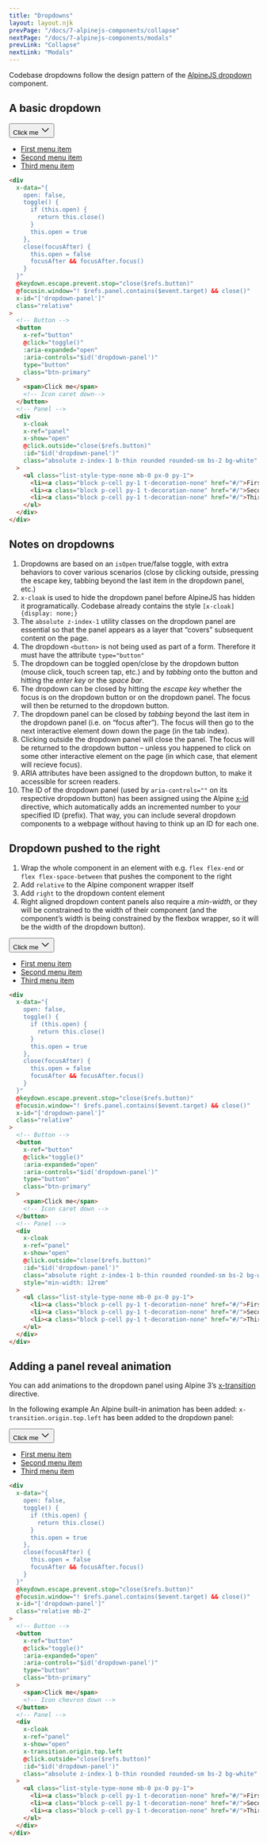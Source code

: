```yaml
---
title: "Dropdowns"
layout: layout.njk
prevPage: "/docs/7-alpinejs-components/collapse"
nextPage: "/docs/7-alpinejs-components/modals"
prevLink: "Collapse"
nextLink: "Modals"
---
```


Codebase dropdowns follow the design pattern of the [AlpineJS dropdown](https://alpinejs.dev/pattern/dropdown) component.

## A basic dropdown

<div
  x-data="{
    open: false,
    toggle() {
      if (this.open) {
        return this.close()
      }
      this.open = true
    },
    close(focusAfter) {
      this.open = false
      focusAfter && focusAfter.focus()
    }
  }"
  @keydown.escape.prevent.stop="close($refs.button)"
  @focusin.window="! $refs.panel.contains($event.target) && close()"
  x-id="['dropdown-panel']"
  class="relative"
>
  <!-- Button -->
  <button
    x-ref="button"
    @click="toggle()"
    :aria-expanded="open"
    :aria-controls="$id('dropdown-panel')"
    type="button"
    class="btn-primary"
  >
    <span>Click me</span>
    <svg xmlns="http://www.w3.org/2000/svg" width="20" height="20" fill="currentColor" viewBox="0 0 256 256"><rect width="256" height="256" fill="none"></rect><polyline points="208 96 128 176 48 96" fill="none" stroke="currentColor" stroke-linecap="round" stroke-linejoin="round" stroke-width="20"></polyline></svg>
  </button>
  <!-- Panel -->
  <div
    x-cloak
    x-ref="panel"
    x-show="open"
    @click.outside="close($refs.button)"
    :id="$id('dropdown-panel')"
    class="absolute z-index-1 b-thin rounded rounded-sm bs-2 bg-white"
  >
    <ul class="list-style-type-none mb-0 px-0 py-1">
      <li><a class="block p-cell py-1 t-decoration-none" href="#/">First menu item</a></li>
      <li><a class="block p-cell py-1 t-decoration-none" href="#/">Second menu item</a></li>
      <li><a class="block p-cell py-1 t-decoration-none" href="#/">Third menu item</a></li>
    </ul>
  </div>
</div>

```html
<div
  x-data="{
    open: false,
    toggle() {
      if (this.open) {
        return this.close()
      }
      this.open = true
    },
    close(focusAfter) {
      this.open = false
      focusAfter && focusAfter.focus()
    }
  }"
  @keydown.escape.prevent.stop="close($refs.button)"
  @focusin.window="! $refs.panel.contains($event.target) && close()"
  x-id="['dropdown-panel']"
  class="relative"
>
  <!-- Button -->
  <button
    x-ref="button"
    @click="toggle()"
    :aria-expanded="open"
    :aria-controls="$id('dropdown-panel')"
    type="button"
    class="btn-primary"
  >
    <span>Click me</span>
    <!-- Icon caret down-->
  </button>
  <!-- Panel -->
  <div
    x-cloak
    x-ref="panel"
    x-show="open"
    @click.outside="close($refs.button)"
    :id="$id('dropdown-panel')"
    class="absolute z-index-1 b-thin rounded rounded-sm bs-2 bg-white"
  >
    <ul class="list-style-type-none mb-0 px-0 py-1">
      <li><a class="block p-cell py-1 t-decoration-none" href="#/">First menu item</a></li>
      <li><a class="block p-cell py-1 t-decoration-none" href="#/">Second menu item</a></li>
      <li><a class="block p-cell py-1 t-decoration-none" href="#/">Third menu item</a></li>
    </ul>
  </div>
</div>
```

## Notes on dropdowns

1. Dropdowns are based on an `isOpen` true/false toggle, with extra behaviors to cover various scenarios (close by clicking outside, pressing the escape key, tabbing beyond the last item in the dropdown panel, etc.)
2. `x-cloak` is used to hide the dropdown panel before AlpineJS has hidden it programatically. Codebase already contains the style `[x-cloak] {display: none;}`
3. The `absolute z-index-1` utility classes on the dropdown panel are essential so that the panel appears as a layer that “covers” subsequent content on the page.
4. The dropdown `<button>` is not being used as part of a form. Therefore it must have the attribute `type="button"`
5. The dropdown can be toggled open/close by the dropdown button (mouse click, touch screen tap, etc.) and by _tabbing_ onto the button and hitting the _enter key_ or the _space bar_.
6. The dropdown can be closed by hitting the _escape key_ whether the focus is on the dropdown button or on the dropdown panel. The focus will then be returned to the dropdown button.
7. The dropdown panel can be closed by _tabbing_ beyond the last item in the dropdown panel (i.e. on “focus after”). The focus will then go to the next interactive element down down the page (in the tab index).
8. Clicking outside the dropdown panel will close the panel. The focus will be returned to the dropdown button – unless you happened to click on some other interactive element on the page (in which case, that element will recieve focus).
9. ARIA attributes have been assigned to the dropdown button, to make it accessible for screen readers.
10. The ID of the dropdown panel (used by `aria-controls=""` on its respective dropdown button) has been assigned using the Alpine [x-id](https://alpinejs.dev/directives/id) directive, which automatically adds an incremented number to your specified ID (prefix). That way, you can include several dropdown components to a webpage without having to think up an ID for each one.

## Dropdown pushed to the right

1. Wrap the whole component in an element with e.g. `flex flex-end` or `flex flex-space-between` that pushes the component to the right
2. Add `relative` to the Alpine component wrapper itself
3. Add `right` to the dropdown content element
4. Right aligned dropdown content panels also require a _min-width_, or they will be constrained to the width of their component (and the component’s width is being constrained by the flexbox wrapper, so it will be the width of the dropdown button).

<div class="flex flex-end">
<div
  x-data="{
    open: false,
    toggle() {
      if (this.open) {
        return this.close()
      }
      this.open = true
    },
    close(focusAfter) {
      this.open = false
      focusAfter && focusAfter.focus()
    }
  }"
  @keydown.escape.prevent.stop="close($refs.button)"
  @focusin.window="! $refs.panel.contains($event.target) && close()"
  x-id="['dropdown-panel']"
  class="relative"
>
  <!-- Button -->
  <button
    x-ref="button"
    @click="toggle()"
    :aria-expanded="open"
    :aria-controls="$id('dropdown-panel')"
    type="button"
    class="btn-primary"
  >
    <span>Click me</span>
    <svg xmlns="http://www.w3.org/2000/svg" width="20" height="20" fill="currentColor" viewBox="0 0 256 256"><rect width="256" height="256" fill="none"></rect><polyline points="208 96 128 176 48 96" fill="none" stroke="currentColor" stroke-linecap="round" stroke-linejoin="round" stroke-width="20"></polyline></svg>
  </button>
  <!-- Panel -->
  <div
    x-cloak
    x-ref="panel"
    x-show="open"
    @click.outside="close($refs.button)"
    :id="$id('dropdown-panel')"
    class="absolute right z-index-1 b-thin rounded rounded-sm bs-2 bg-white"
    style="min-width: 12rem"
  >
    <ul class="list-style-type-none mb-0 px-0 py-1">
      <li><a class="block p-cell py-1 t-decoration-none" href="#/">First menu item</a></li>
      <li><a class="block p-cell py-1 t-decoration-none" href="#/">Second menu item</a></li>
      <li><a class="block p-cell py-1 t-decoration-none" href="#/">Third menu item</a></li>
    </ul>
  </div>
</div>
</div>

```html
<div
  x-data="{
    open: false,
    toggle() {
      if (this.open) {
        return this.close()
      }
      this.open = true
    },
    close(focusAfter) {
      this.open = false
      focusAfter && focusAfter.focus()
    }
  }"
  @keydown.escape.prevent.stop="close($refs.button)"
  @focusin.window="! $refs.panel.contains($event.target) && close()"
  x-id="['dropdown-panel']"
  class="relative"
>
  <!-- Button -->
  <button
    x-ref="button"
    @click="toggle()"
    :aria-expanded="open"
    :aria-controls="$id('dropdown-panel')"
    type="button"
    class="btn-primary"
  >
    <span>Click me</span>
    <!-- Icon caret down -->
  </button>
  <!-- Panel -->
  <div
    x-cloak
    x-ref="panel"
    x-show="open"
    @click.outside="close($refs.button)"
    :id="$id('dropdown-panel')"
    class="absolute right z-index-1 b-thin rounded rounded-sm bs-2 bg-white"
    style="min-width: 12rem"
  >
    <ul class="list-style-type-none mb-0 px-0 py-1">
      <li><a class="block p-cell py-1 t-decoration-none" href="#/">First menu item</a></li>
      <li><a class="block p-cell py-1 t-decoration-none" href="#/">Second menu item</a></li>
      <li><a class="block p-cell py-1 t-decoration-none" href="#/">Third menu item</a></li>
    </ul>
  </div>
</div>
```

## Adding a panel reveal animation

You can add animations to the dropdown panel using Alpine 3’s [x-transition](https://alpinejs.dev/directives/transition) directive.

In the following example An Alpine built-in animation has been added: `x-transition.origin.top.left` has been added to the dropdown panel:

<div
  x-data="{
    open: false,
    toggle() {
      if (this.open) {
        return this.close()
      }
      this.open = true
    },
    close(focusAfter) {
      this.open = false
      focusAfter && focusAfter.focus()
    }
  }"
  @keydown.escape.prevent.stop="close($refs.button)"
  @focusin.window="! $refs.panel.contains($event.target) && close()"
  x-id="['dropdown-panel']"
  class="relative mb-2"
>
  <!-- Button -->
  <button
    x-ref="button"
    @click="toggle()"
    :aria-expanded="open"
    :aria-controls="$id('dropdown-panel')"
    type="button"
    class="btn-primary"
  >
    <span>Click me</span>
    <svg xmlns="http://www.w3.org/2000/svg" width="20" height="20" fill="currentColor" viewBox="0 0 256 256"><rect width="256" height="256" fill="none"></rect><polyline points="208 96 128 176 48 96" fill="none" stroke="currentColor" stroke-linecap="round" stroke-linejoin="round" stroke-width="20"></polyline></svg>
  </button>
  <!-- Panel -->
  <div
    x-cloak
    x-ref="panel"
    x-show="open"
    x-transition.origin.top.left
    @click.outside="close($refs.button)"
    :id="$id('dropdown-panel')"
    class="absolute z-index-1 b-thin rounded rounded-sm bs-2 bg-white"
  >
    <ul class="list-style-type-none mb-0 px-0 py-1">
      <li><a class="block p-cell py-1 t-decoration-none" href="#/">First menu item</a></li>
      <li><a class="block p-cell py-1 t-decoration-none" href="#/">Second menu item</a></li>
      <li><a class="block p-cell py-1 t-decoration-none" href="#/">Third menu item</a></li>
    </ul>
  </div>
</div>

```html
<div
  x-data="{
    open: false,
    toggle() {
      if (this.open) {
        return this.close()
      }
      this.open = true
    },
    close(focusAfter) {
      this.open = false
      focusAfter && focusAfter.focus()
    }
  }"
  @keydown.escape.prevent.stop="close($refs.button)"
  @focusin.window="! $refs.panel.contains($event.target) && close()"
  x-id="['dropdown-panel']"
  class="relative mb-2"
>
  <!-- Button -->
  <button
    x-ref="button"
    @click="toggle()"
    :aria-expanded="open"
    :aria-controls="$id('dropdown-panel')"
    type="button"
    class="btn-primary"
  >
    <span>Click me</span>
    <!-- Icon chevron down -->
  </button>
  <!-- Panel -->
  <div
    x-cloak
    x-ref="panel"
    x-show="open"
    x-transition.origin.top.left
    @click.outside="close($refs.button)"
    :id="$id('dropdown-panel')"
    class="absolute z-index-1 b-thin rounded rounded-sm bs-2 bg-white"
  >
    <ul class="list-style-type-none mb-0 px-0 py-1">
      <li><a class="block p-cell py-1 t-decoration-none" href="#/">First menu item</a></li>
      <li><a class="block p-cell py-1 t-decoration-none" href="#/">Second menu item</a></li>
      <li><a class="block p-cell py-1 t-decoration-none" href="#/">Third menu item</a></li>
    </ul>
  </div>
</div>
```
